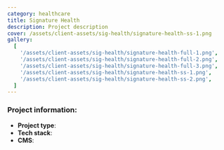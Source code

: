 ```yaml
---
category: healthcare
title: Signature Health
description: Project description
cover: /assets/client-assets/sig-health/signature-health-ss-1.png
gallery:
  [
    '/assets/client-assets/sig-health/signature-health-full-1.png',
    '/assets/client-assets/sig-health/signature-health-full-2.png',
    '/assets/client-assets/sig-health/signature-health-full-3.png',
    '/assets/client-assets/sig-health/signature-health-ss-1.png',
    '/assets/client-assets/sig-health/signature-health-ss-2.png',
  ]
---
```


### Project information:

- **Project type**:
- **Tech stack**:
- **CMS**:
